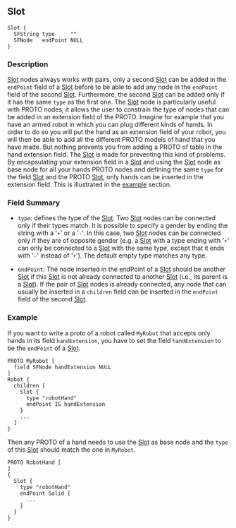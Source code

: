 ## Slot

```
Slot {
  SFString type     ""
  SFNode   endPoint NULL
}
```

### Description

[Slot](#slot) nodes always works with pairs, only a second [Slot](#slot) can be added in the `endPoint` field of a [Slot](#slot) before to be able to add any node in the `endPoint` field of the second [Slot](#slot).
Furthermore, the second [Slot](#slot) can be added only if it has the same `type` as the first one.
The [Slot](#slot) node is particularly useful with PROTO nodes, it allows the user to constrain the type of nodes that can be added in an extension field of the PROTO.
Imagine for example that you have an armed robot in which you can plug different kinds of hands.
In order to do so you will put the hand as an extension field of your robot, you will then be able to add all the different PROTO models of hand that you have made.
But nothing prevents you from adding a PROTO of table in the hand extension field.
The [Slot](#slot) is made for preventing this kind of problems.
By encapsulating your extension field in a [Slot](#slot) and using the [Slot](#slot) node as base node for all your hands PROTO nodes and defining the same `type` for the field [Slot](#slot) and the PROTO [Slot](#slot), only hands can be inserted in the extension field.
This is illustrated in the [example](#example) section.

### Field Summary

- `type`: defines the type of the [Slot](#slot). Two [Slot](#slot) nodes can be
connected only if their types match. It is possible to specify a gender by
ending the string with a '`+`' or a '`-`'. In this case, two [Slot](#slot) nodes
can be connected only if they are of opposite gender (e.g. a [Slot](#slot) with
a type ending with '`+`' can only be connected to a [Slot](#slot) with the same
type, except that it ends with '`-`' instead of '`+`'). The default empty type
matches any type.

- `endPoint`: The node inserted in the endPoint of a [Slot](#slot) should be
another [Slot](#slot) if this [Slot](#slot) is not already connected to another
[Slot](#slot) (i.e., its parent is a [Slot](#slot)). If the pair of
[Slot](#slot) nodes is already connected, any node that can usually be inserted
in a `children` field can be inserted in the `endPoint` field of the second
[Slot](#slot).

### Example

If you want to write a proto of a robot called `MyRobot` that accepts only hands in its field `handExtension`, you have to set the field `handExtension` to be the `endPoint` of a [Slot](#slot).

```
PROTO MyRobot [
  field SFNode handExtension NULL
]
Robot {
  children [
    Slot {
      type "robotHand"
      endPoint IS handExtension
    }
    ...
  ]
}
```

Then any PROTO of a hand needs to use the [Slot](#slot) as base node and the `type` of this [Slot](#slot) should match the one in `MyRobot`.

```
PROTO RobotHand [
]
{
  Slot {
    type "robotHand"
    endPoint Solid {
      ...
    }
  }
}
```
